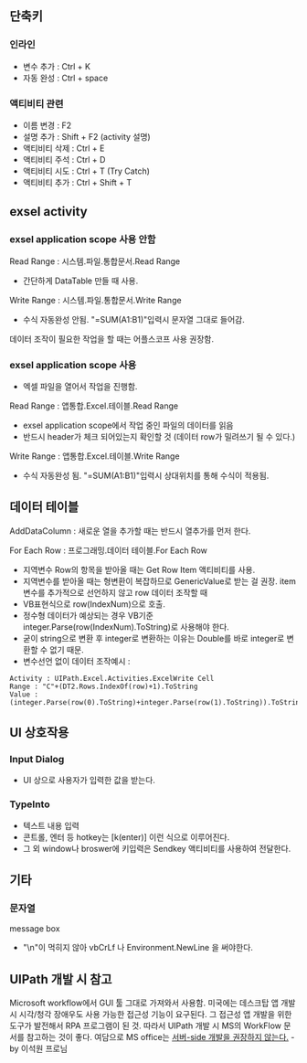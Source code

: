 ## 단축키 
### 인라인
 - 변수 추가 : Ctrl + K
 - 자동 완성 : Ctrl + space
  
### 액티비티 관련
 - 이름 변경 : F2
 - 설명 추가 : Shift + F2 (activity 설명)
 - 액티비티 삭제 : Ctrl + E
 - 액티비티 주석 : Ctrl + D 
 - 액티비티 시도 : Ctrl + T (Try Catch)
 - 액티비티 추가 : Ctrl + Shift + T 

## exsel activity
### exsel application scope 사용 안함
Read Range : 시스템.파일.통합문서.Read Range
 - 간단하게 DataTable 만들 때 사용.

Write Range : 시스템.파일.통합문서.Write Range
 - 수식 자동완성 안됨. "=SUM(A1:B1)"입력시 문자열 그대로 들어감.

데이터 조작이 필요한 작업을 할 때는 어플스코프 사용 권장함.

### exsel application scope 사용
- 엑셀 파일을 열어서 작업을 진행함.

Read Range : 앱통합.Excel.테이블.Read Range
- exsel application scope에서 작업 중인 파일의 데이터를 읽음
- 반드시 header가 체크 되어있는지 확인할 것 (데이터 row가 밀려쓰기 될 수 있다.)

Write Range : 앱통합.Excel.테이블.Write Range
- 수식 자동완성 됨. "=SUM(A1:B1)"입력시 상대위치를 통해 수식이 적용됨.

## 데이터 테이블
AddDataColumn : 새로운 열을 추가할 때는 반드시 열추가를 먼저 한다. 

For Each Row : 프로그래밍.데이터 테이블.For Each Row
- 지역변수 Row의 항목을 받아올 때는 Get Row Item 액티비티를 사용. 
- 지역변수를 받아올 때는 형변환이 복잡하므로 GenericValue로 받는 걸 권장.
item 변수를 추가적으로 선언하지 않고 row 데이터 조작할 때
- VB표현식으로 row(IndexNum)으로 호출.
- 정수형 데이터가 예상되는 경우 VB기준 integer.Parse(row(IndexNum).ToString)로 사용해야 한다.
- 굳이 string으로 변환 후 integer로 변환하는 이유는 Double를 바로 integer로 변환할 수 없기 때문.
- 변수선언 없이 데이터 조작예시 : 
```
Activity : UIPath.Excel.Activities.ExcelWrite Cell
Range : "C"+(DT2.Rows.IndexOf(row)+1).ToString
Value : (integer.Parse(row(0).ToString)+integer.Parse(row(1).ToString)).ToString
```

## UI 상호작용
### Input Dialog 
- UI 상으로 사용자가 입력한 값을 받는다.
  
### TypeInto
- 텍스트 내용 입력
- 콘트롤, 엔터 등 hotkey는 [k(enter)] 이런 식으로 이루어진다. 
- 그 외 window나 broswer에 키입력은 Sendkey 액티비티를 사용하여 전달한다.

## 기타
### 문자열
message box
- "\n"이 먹히지 않아 vbCrLf 나 Environment.NewLine 을 써야한다.

## UIPath 개발 시 참고
Microsoft workflow에서 GUI 툴 그대로 가져와서 사용함.
미국에는 데스크탑 앱 개발 시 시각/청각 장애우도 사용 가능한 접근성 기능이 요구된다. 그 접근성 앱 개발을 위한 도구가 발전해서 RPA 프로그램이 된 것. 따라서 UIPath 개발 시 MS의 WorkFlow 문서를 참고하는 것이 좋다. 여담으로 MS office는 [서버-side 개발을 권장하지 않는다.](https://support.microsoft.com/en-us/help/257757/considerations-for-server-side-automation-of-office?wa=wsignin1.0%3Fwa%3Dwsignin1.0) -by 이석원 프로님

